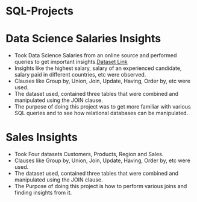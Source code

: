 # SQL-Projects

# Data Science Salaries Insights
* Took Data Science Salaries from an online source and performed queries to get important insights.[Dataset Link](https://www.kaggle.com/datasets/saurabhshahane/data-science-jobs-salaries)
* Insights like the highest salary, salary of an experienced candidate, salary paid in different countries, etc were observed.
* Clauses like Group by, Union, Join, Update, Having, Order by, etc were used.
* The dataset used, contained three tables that were combined and manipulated using the JOIN clause.
* The purpose of doing this project was to get more familiar with various SQL queries and to see how relational databases can be 
   manipulated.

# Sales Insights
* Took Four datasets Customers, Products, Region and Sales.
* Clauses like Group by, Union, Join, Update, Having, Order by, etc were used.
* The dataset used, contained three tables that were combined and manipulated using the JOIN clause.
* The Purpose of doing this project is how to perform various joins and finding insights from it.
